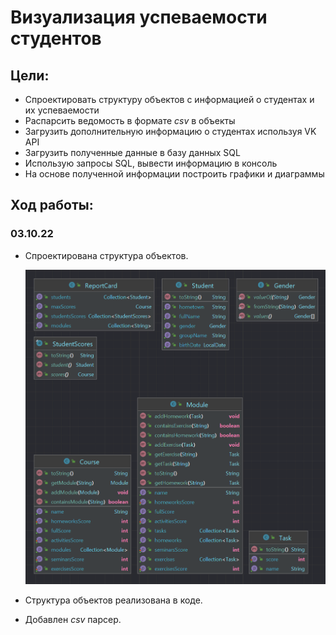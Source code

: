 # Визуализация успеваемости студентов

## Цели:

- Спроектировать структуру объектов с информацией о студентах и их успеваемости
- Распарсить ведомость в формате *csv* в объекты
- Загрузить дополнительную информацию о студентах используя VK API
- Загрузить полученные данные в базу данных SQL
- Использую запросы SQL, вывести информацию в консоль
- На основе полученной информации построить графики и диаграммы

## Ход работы:

### 03.10.22

- Спроектирована структура объектов.

    ![Objects](/misc/objects.png)

- Структура объектов реализована в коде.
- Добавлен *csv* парсер.
